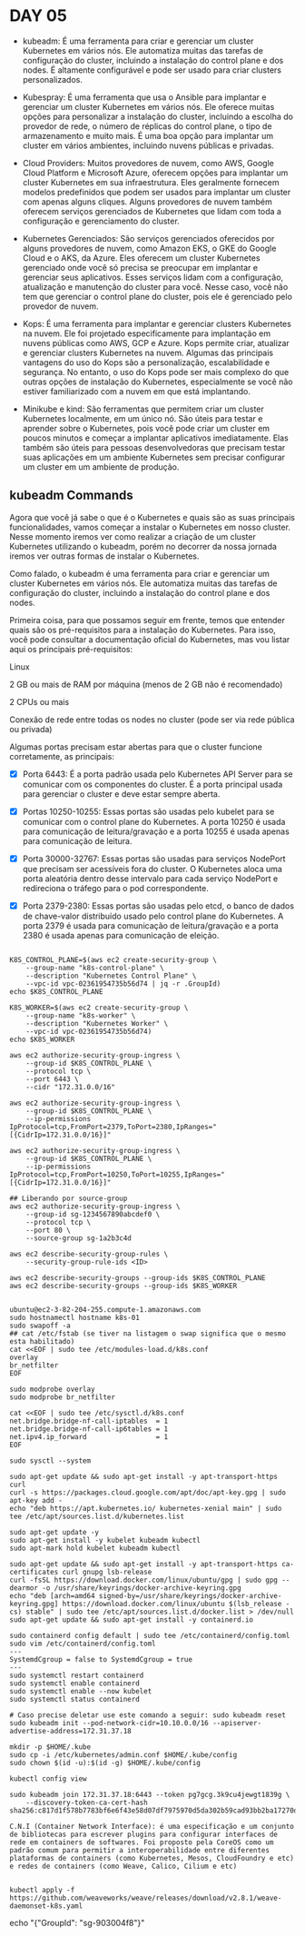# DAY 05

- kubeadm: É uma ferramenta para criar e gerenciar um cluster Kubernetes em vários nós. Ele automatiza muitas das tarefas de configuração do cluster, incluindo a instalação do control plane e dos nodes. É altamente configurável e pode ser usado para criar clusters personalizados.

- Kubespray: É uma ferramenta que usa o Ansible para implantar e gerenciar um cluster Kubernetes em vários nós. Ele oferece muitas opções para personalizar a instalação do cluster, incluindo a escolha do provedor de rede, o número de réplicas do control plane, o tipo de armazenamento e muito mais. É uma boa opção para implantar um cluster em vários ambientes, incluindo nuvens públicas e privadas.

- Cloud Providers: Muitos provedores de nuvem, como AWS, Google Cloud Platform e Microsoft Azure, oferecem opções para implantar um cluster Kubernetes em sua infraestrutura. Eles geralmente fornecem modelos predefinidos que podem ser usados para implantar um cluster com apenas alguns cliques. Alguns provedores de nuvem também oferecem serviços gerenciados de Kubernetes que lidam com toda a configuração e gerenciamento do cluster.

- Kubernetes Gerenciados: São serviços gerenciados oferecidos por alguns provedores de nuvem, como Amazon EKS, o GKE do Google Cloud e o AKS, da Azure. Eles oferecem um cluster Kubernetes gerenciado onde você só precisa se preocupar em implantar e gerenciar seus aplicativos. Esses serviços lidam com a configuração, atualização e manutenção do cluster para você. Nesse caso, você não tem que gerenciar o control plane do cluster, pois ele é gerenciado pelo provedor de nuvem.

- Kops: É uma ferramenta para implantar e gerenciar clusters Kubernetes na nuvem. Ele foi projetado especificamente para implantação em nuvens públicas como AWS, GCP e Azure. Kops permite criar, atualizar e gerenciar clusters Kubernetes na nuvem. Algumas das principais vantagens do uso do Kops são a personalização, escalabilidade e segurança. No entanto, o uso do Kops pode ser mais complexo do que outras opções de instalação do Kubernetes, especialmente se você não estiver familiarizado com a nuvem em que está implantando.

- Minikube e kind: São ferramentas que permitem criar um cluster Kubernetes localmente, em um único nó. São úteis para testar e aprender sobre o Kubernetes, pois você pode criar um cluster em poucos minutos e começar a implantar aplicativos imediatamente. Elas também são úteis para pessoas desenvolvedoras que precisam testar suas aplicações em um ambiente Kubernetes sem precisar configurar um cluster em um ambiente de produção.

## kubeadm Commands
Agora que você já sabe o que é o Kubernetes e quais são as suas principais funcionalidades, vamos começar a instalar o Kubernetes em nosso cluster. Nesse momento iremos ver como realizar a criação de um cluster Kubernetes utilizando o kubeadm, porém no decorrer da nossa jornada iremos ver outras formas de instalar o Kubernetes.

Como falado, o kubeadm é uma ferramenta para criar e gerenciar um cluster Kubernetes em vários nós. Ele automatiza muitas das tarefas de configuração do cluster, incluindo a instalação do control plane e dos nodes.

Primeira coisa, para que possamos seguir em frente, temos que entender quais são os pré-requisitos para a instalação do Kubernetes. Para isso, você pode consultar a documentação oficial do Kubernetes, mas vou listar aqui os principais pré-requisitos:

Linux

2 GB ou mais de RAM por máquina (menos de 2 GB não é recomendado)

2 CPUs ou mais

Conexão de rede entre todas os nodes no cluster (pode ser via rede pública ou privada)

Algumas portas precisam estar abertas para que o cluster funcione corretamente, as principais:

- [X] Porta 6443: É a porta padrão usada pelo Kubernetes API Server para se comunicar com os componentes do cluster. É a porta principal usada para gerenciar o cluster e deve estar sempre aberta.

- [X] Portas 10250-10255: Essas portas são usadas pelo kubelet para se comunicar com o control plane do Kubernetes. A porta 10250 é usada para comunicação de leitura/gravação e a porta 10255 é usada apenas para comunicação de leitura.

- [X] Porta 30000-32767: Essas portas são usadas para serviços NodePort que precisam ser acessíveis fora do cluster. O Kubernetes aloca uma porta aleatória dentro desse intervalo para cada serviço NodePort e redireciona o tráfego para o pod correspondente.

- [X] Porta 2379-2380: Essas portas são usadas pelo etcd, o banco de dados de chave-valor distribuído usado pelo control plane do Kubernetes. A porta 2379 é usada para comunicação de leitura/gravação e a porta 2380 é usada apenas para comunicação de eleição.
```

K8S_CONTROL_PLANE=$(aws ec2 create-security-group \
    --group-name "k8s-control-plane" \
    --description "Kubernetes Control Plane" \
    --vpc-id vpc-02361954735b56d74 | jq -r .GroupId)
echo $K8S_CONTROL_PLANE

K8S_WORKER=$(aws ec2 create-security-group \
    --group-name "k8s-worker" \
    --description "Kubernetes Worker" \
    --vpc-id vpc-02361954735b56d74)
echo $K8S_WORKER

aws ec2 authorize-security-group-ingress \
    --group-id $K8S_CONTROL_PLANE \
    --protocol tcp \
    --port 6443 \
    --cidr "172.31.0.0/16"

aws ec2 authorize-security-group-ingress \
    --group-id $K8S_CONTROL_PLANE \
    --ip-permissions IpProtocol=tcp,FromPort=2379,ToPort=2380,IpRanges="[{CidrIp=172.31.0.0/16}]"

aws ec2 authorize-security-group-ingress \
    --group-id $K8S_CONTROL_PLANE \
    --ip-permissions IpProtocol=tcp,FromPort=10250,ToPort=10255,IpRanges="[{CidrIp=172.31.0.0/16}]"

## Liberando por source-group
aws ec2 authorize-security-group-ingress \
    --group-id sg-1234567890abcdef0 \
    --protocol tcp \
    --port 80 \
    --source-group sg-1a2b3c4d    

aws ec2 describe-security-group-rules \
    --security-group-rule-ids <ID>

aws ec2 describe-security-groups --group-ids $K8S_CONTROL_PLANE
aws ec2 describe-security-groups --group-ids $K8S_WORKER


ubuntu@ec2-3-82-204-255.compute-1.amazonaws.com
sudo hostnamectl hostname k8s-01
sudo swapoff -a
## cat /etc/fstab (se tiver na listagem o swap significa que o mesmo esta habilitado)
cat <<EOF | sudo tee /etc/modules-load.d/k8s.conf
overlay
br_netfilter
EOF

sudo modprobe overlay
sudo modprobe br_netfilter

cat <<EOF | sudo tee /etc/sysctl.d/k8s.conf
net.bridge.bridge-nf-call-iptables  = 1
net.bridge.bridge-nf-call-ip6tables = 1
net.ipv4.ip_forward                 = 1
EOF

sudo sysctl --system

sudo apt-get update && sudo apt-get install -y apt-transport-https curl
curl -s https://packages.cloud.google.com/apt/doc/apt-key.gpg | sudo apt-key add -
echo "deb https://apt.kubernetes.io/ kubernetes-xenial main" | sudo tee /etc/apt/sources.list.d/kubernetes.list

sudo apt-get update -y
sudo apt-get install -y kubelet kubeadm kubectl
sudo apt-mark hold kubelet kubeadm kubectl

sudo apt-get update && sudo apt-get install -y apt-transport-https ca-certificates curl gnupg lsb-release
curl -fsSL https://download.docker.com/linux/ubuntu/gpg | sudo gpg --dearmor -o /usr/share/keyrings/docker-archive-keyring.gpg
echo "deb [arch=amd64 signed-by=/usr/share/keyrings/docker-archive-keyring.gpg] https://download.docker.com/linux/ubuntu $(lsb_release -cs) stable" | sudo tee /etc/apt/sources.list.d/docker.list > /dev/null
sudo apt-get update && sudo apt-get install -y containerd.io

sudo containerd config default | sudo tee /etc/containerd/config.toml
sudo vim /etc/containerd/config.toml
---
SystemdCgroup = false to SystemdCgroup = true
---
sudo systemctl restart containerd
sudo systemctl enable containerd
sudo systemctl enable --now kubelet
sudo systemctl status containerd

# Caso precise deletar use este comando a seguir: sudo kubeadm reset
sudo kubeadm init --pod-network-cidr=10.10.0.0/16 --apiserver-advertise-address=172.31.37.18

mkdir -p $HOME/.kube
sudo cp -i /etc/kubernetes/admin.conf $HOME/.kube/config
sudo chown $(id -u):$(id -g) $HOME/.kube/config

kubectl config view

sudo kubeadm join 172.31.37.18:6443 --token pg7gcg.3k9cu4jewgt1839g \
	--discovery-token-ca-cert-hash sha256:c817d1f578b7783bf6e6f43e58d07df7975970d5da302b59cad93bb2ba17270d 

C.N.I (Container Network Interface): é uma especificação e um conjunto de bibliotecas para escrever plugins para configurar interfaces de rede em containers de softwares. Foi proposto pela CoreOS como um padrão comum para permitir a interoperabilidade entre diferentes plataformas de containers (como Kubernetes, Mesos, CloudFoundry e etc) e redes de containers (como Weave, Calico, Cilium e etc)


kubectl apply -f https://github.com/weaveworks/weave/releases/download/v2.8.1/weave-daemonset-k8s.yaml
```


echo "{\"GroupId\": \"sg-903004f8\"}"